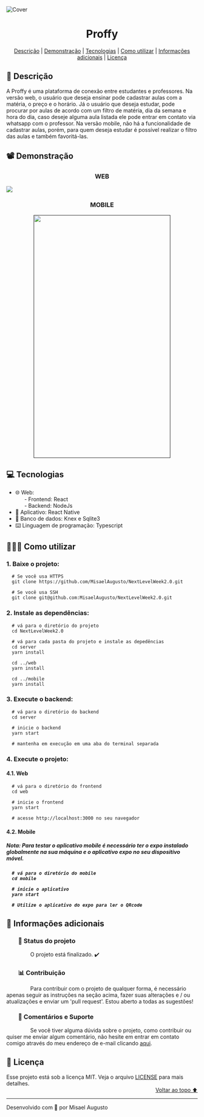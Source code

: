 <img id="cover" align="center" src="https://ik.imagekit.io/ocq8ayf2ug/proffy_cover_sOnu81ytN.png" alt="Cover" />

<h1 id="title" align="center">Proffy</h1>

<div align="center">
  <a href="#description">Descrição</a> |
  <a href="#preview">Demonstração</a> |
  <a href="#technologies">Tecnologias</a> |
  <a href="#how-to-use">Como utilizar</a> |
  <a href="#info">Informações adicionais</a> |
  <a href="#license">Licença</a>
</div>

<h2 id="description">📑️ Descrição</h2>
<p>
  A Proffy é uma plataforma de conexão entre estudantes e professores. Na versão web, o usuário que deseja ensinar pode cadastrar aulas com a matéria, o preço e o horário. Já o usuário que deseja estudar, pode procurar por aulas de acordo com um filtro de matéria, dia da semana e hora do dia, caso deseje alguma aula listada ele pode entrar em contato via whatsapp com o professor. Na versão mobile, não há a funcionalidade de cadastrar aulas, porém, para quem deseja estudar é possível realizar o filtro das aulas e também favoritá-las.
</p>

<h2 id="preview">📽️ Demonstração</h2>

<h3 align="center">WEB</h3>

<a href="https://ik.imagekit.io/ocq8ayf2ug/web_proffy_1BfjRk-4K.mp4">
  <img src="https://ik.imagekit.io/ocq8ayf2ug/web_home_6XbOgbqP5.png" />
</a>

<h3 align="center">MOBILE</h3>

<a href="">
  <div align="center">
    <img src="https://ik.imagekit.io/ocq8ayf2ug/mobile_home_Vv2MUMSal.png" width="360" height="640"/>
  </div>
</a>

<h2 id="technologies">💻️ Tecnologias</h2>
<ul>
  <li>🌐️ Web:</li>
  <div>&nbsp;&nbsp;&nbsp;&nbsp;&nbsp;&nbsp;- Frontend: React</li></div>
  <div>&nbsp;&nbsp;&nbsp;&nbsp;&nbsp;&nbsp;- Backend: NodeJs</li></div>
  <li>📱️ Aplicativo: React Native</li>
  <li>💾️ Banco de dados: Knex e Sqlite3</li>
  <li>⌨️ Linguagem de programação: Typescript</li>
</ul>

<h2 id="how-to-use">👨🏽‍💻️ Como utilizar</h2>

<h3>1. Baixe o projeto:</h3>

```
  # Se você usa HTTPS
  git clone https://github.com/MisaelAugusto/NextLevelWeek2.0.git

  # Se você usa SSH
  git clone git@github.com:MisaelAugusto/NextLevelWeek2.0.git
```

<h3>2. Instale as dependências:</h3>

```
  # vá para o diretório do projeto
  cd NextLevelWeek2.0

  # vá para cada pasta do projeto e instale as depedências
  cd server
  yarn install

  cd ../web
  yarn install

  cd ../mobile
  yarn install
```

<h3>3. Execute o backend:</h3>

```
  # vá para o diretório do backend
  cd server

  # inicie o backend
  yarn start

  # mantenha em execução em uma aba do terminal separada
```

<h3>4. Execute o projeto:</h3>

<h4>4.1. Web</h4>

```
  # vá para o diretório do frontend
  cd web

  # inicie o frontend
  yarn start

  # acesse http://localhost:3000 no seu navegador
```

<h4>4.2. Mobile</h4>

<h5>Nota: Para testar o aplicativo mobile é necessário ter o expo instalado globalmente na sua máquina e o aplicativo expo no seu dispositivo móvel.<h5>

```
  # vá para o diretório do mobile
  cd mobile

  # inicie o aplicativo
  yarn start

  # Utilize o aplicativo do expo para ler o QRcode
```

<h2 id="info">📌️ Informações adicionais</h2>
<h3 id="status">&nbsp;&nbsp;&nbsp;&nbsp;&nbsp;&nbsp;&nbsp;&nbsp;🔎️ Status do projeto</h3>
<p>
&nbsp;&nbsp;&nbsp;&nbsp;&nbsp;&nbsp;&nbsp;&nbsp;&nbsp;&nbsp;&nbsp;&nbsp;&nbsp;&nbsp;&nbsp;&nbsp;O projeto está finalizado. ✔️</p>

<h3 id="contributing">&nbsp;&nbsp;&nbsp;&nbsp;&nbsp;&nbsp;&nbsp;&nbsp;📊️ Contribuição</h3>
<p>
&nbsp;&nbsp;&nbsp;&nbsp;&nbsp;&nbsp;&nbsp;&nbsp;&nbsp;&nbsp;&nbsp;&nbsp;&nbsp;&nbsp;&nbsp;&nbsp;Para contribuir com o projeto de qualquer forma, é necessário apenas seguir as instruções na seção acima, fazer suas alterações e / ou atualizações e enviar um 'pull request'. Estou aberto a todas as sugestões!</p>

<h3 id="feedback-support">&nbsp;&nbsp;&nbsp;&nbsp;&nbsp;&nbsp;&nbsp;&nbsp;💬️ Comentários e Suporte</h3>
<p>
&nbsp;&nbsp;&nbsp;&nbsp;&nbsp;&nbsp;&nbsp;&nbsp;&nbsp;&nbsp;&nbsp;&nbsp;&nbsp;&nbsp;&nbsp;&nbsp;Se você tiver alguma dúvida sobre o projeto, como contribuir ou quiser me enviar algum comentário, não hesite em entrar em contato comigo através do meu endereço de e-mail clicando <a href="https://mail.google.com/mail/u/0/?view=cm&fs=1&to=misael.costa@ccc.ufcg.edu.br&su=(Comentário ou Suporte) para 'Proffy'&tf=1">aqui</a>.</p>

<h2 id="license">📜️ Licença</h2>
<div>
  <div>
    Esse projeto está sob a licença MIT. Veja o arquivo <a href="LICENSE">LICENSE</a> para mais detalhes.
  </div>
  <div align="right">
    <a href="#cover">Voltar ao topo ⬆️</a>
  </div>
</div>

---
<p>Desenvolvido com 💙️ por Misael Augusto</p>
